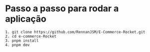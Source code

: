 # Passo a passo para rodar a aplicação

    1. git clone https://github.com/RennanJSM/E-Commerce-Rocket.git
    2. cd e-commerce-Rocket
    3. pnpm install
    4. pnpm dev
